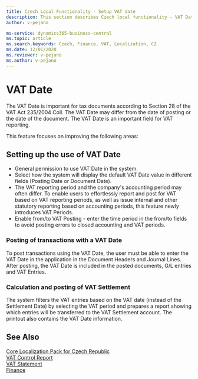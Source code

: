 ```yaml
---
title: Czech Local Functionality - Setup VAT date
description: This section describes Czech local functionality - VAT Date and Setup of the VAT Date Feature.
author: v-pejano

ms-service: dynamics365-business-central
ms.topic: article
ms.search.keywords: Czech, Finance, VAT, Localization, CZ
ms.date: 12/01/2020
ms.reviewer: v-pejano
ms.author: v-pejano
---
```



# VAT Date

The VAT Date is important for tax documents according to Section 28 of the VAT Act 235/2004 Coll. The VAT Date may differ from the date of posting or the date of the document. The VAT Date is an important field for VAT reporting.

This feature focuses on improving the following areas:

## Setting up the use of VAT Date

- General permission to use VAT Date in the system.
- Select how the system will display the default VAT Date value in different fields (Posting Date or Document Date).
- The VAT reporting period and the company's accounting period may often differ. To enable users to effortlessly report and post for VAT based on VAT reporting periods, as well as issue internal and other statutory reporting based on accounting periods, this feature newly introduces VAT Periods.
- Enable from/to VAT Posting - enter the time period in the from/to fields to avoid posting errors to closed accounting and VAT periods.

### Posting of transactions with a VAT Date

To post transactions using the VAT Date, the user must be able to enter the VAT Date in the application in the Document Headers and Journal Lines.
After posting, the VAT Date is included in the posted documents, G/L entries and VAT Entries.

### Calculation and posting of VAT Settlement

The system filters the VAT entries based on the VAT date (instead of the Settlement Date) by selecting the VAT period and prepares a report showing which entries will be transferred to the VAT Settlement account. The printout also contains the VAT Date information.

## See Also

[Core Localization Pack for Czech Republic](ui-extensions-core-localization-pack-cz.md)  
[VAT Control Report](how-to-create-vat-control-report.md)  
[VAT Statement](vat-statement.md)  
[Finance](../../finance.md)  
